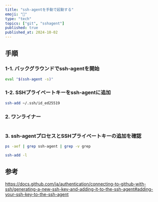 ```yaml
---
title: "ssh-agentを手動で起動する"
emoji: "🔑"
type: "tech"
topics: ["git", "sshagent"]
published: true
published_at: 2024-10-02
---
```


## 手順

### 1-1. バックグラウンドでssh-agentを開始

```bash
eval "$(ssh-agent -s)"
```

### 1-2. SSHプライベートキーをssh-agentに追加

```bash
ssh-add ~/.ssh/id_ed25519
```

### 2. ワンライナー

```bash
```

### 3. ssh-agentプロセスとSSHプライベートキーの追加を確認

```bash
ps -aef | grep ssh-agent | grep -v grep
```

```bash
ssh-add -l
```

## 参考

https://docs.github.com/ja/authentication/connecting-to-github-with-ssh/generating-a-new-ssh-key-and-adding-it-to-the-ssh-agent#adding-your-ssh-key-to-the-ssh-agent

